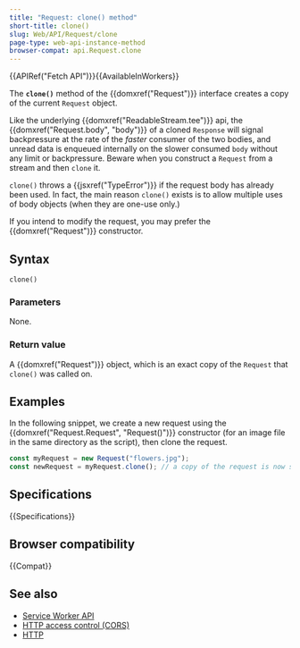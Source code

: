 ```yaml
---
title: "Request: clone() method"
short-title: clone()
slug: Web/API/Request/clone
page-type: web-api-instance-method
browser-compat: api.Request.clone
---
```


{{APIRef("Fetch API")}}{{AvailableInWorkers}}

The **`clone()`** method of the {{domxref("Request")}} interface creates a copy of the current `Request` object.

Like the underlying {{domxref("ReadableStream.tee")}} api,
the {{domxref("Request.body", "body")}} of a cloned `Response`
will signal backpressure at the rate of the _faster_ consumer of the two bodies,
and unread data is enqueued internally on the slower consumed `body`
without any limit or backpressure.
Beware when you construct a `Request` from a stream and then `clone` it.

`clone()` throws a {{jsxref("TypeError")}} if the request body has already been used. In fact, the main reason `clone()` exists is to allow multiple uses of body objects (when they are one-use only.)

If you intend to modify the request, you may prefer the {{domxref("Request")}} constructor.

## Syntax

```js-nolint
clone()
```

### Parameters

None.

### Return value

A {{domxref("Request")}} object, which is an exact copy of the `Request` that `clone()` was called on.

## Examples

In the following snippet, we create a new request using the {{domxref("Request.Request", "Request()")}} constructor (for an image file in the same directory as the script), then clone the request.

```js
const myRequest = new Request("flowers.jpg");
const newRequest = myRequest.clone(); // a copy of the request is now stored in newRequest
```

## Specifications

{{Specifications}}

## Browser compatibility

{{Compat}}

## See also

- [Service Worker API](/en-US/docs/Web/API/Service_Worker_API)
- [HTTP access control (CORS)](/en-US/docs/Web/HTTP/Guides/CORS)
- [HTTP](/en-US/docs/Web/HTTP)
